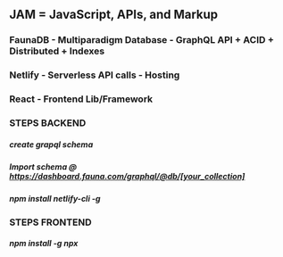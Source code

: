 ## JAM = JavaScript, APIs, and Markup

### FaunaDB - Multiparadigm Database - GraphQL API + ACID + Distributed + Indexes 
### Netlify - Serverless API calls - Hosting
### React - Frontend Lib/Framework


### STEPS BACKEND
##### create grapql schema
##### Import schema @ https://dashboard.fauna.com/graphql/@db/[your_collection]
##### npm install netlify-cli -g


### STEPS FRONTEND
##### npm install -g npx
